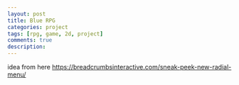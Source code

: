 ```yaml
---
layout: post
title: Blue RPG
categories: project
tags: [rpg, game, 2d, project]
comments: true
description:
---
```


idea from here
https://breadcrumbsinteractive.com/sneak-peek-new-radial-menu/
